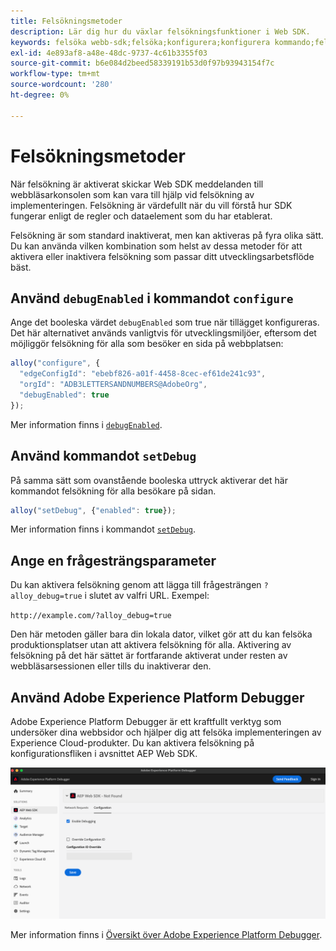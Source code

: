 ```yaml
---
title: Felsökningsmetoder
description: Lär dig hur du växlar felsökningsfunktioner i Web SDK.
keywords: felsöka webb-sdk;felsöka;konfigurera;konfigurera kommando;felsökningskommando;edgeConfigId;setDebug;debugEnabled;debug;
exl-id: 4e893af8-a48e-48dc-9737-4c61b3355f03
source-git-commit: b6e084d2beed58339191b53d0f97b93943154f7c
workflow-type: tm+mt
source-wordcount: '280'
ht-degree: 0%

---
```


# Felsökningsmetoder

När felsökning är aktiverat skickar Web SDK meddelanden till webbläsarkonsolen som kan vara till hjälp vid felsökning av implementeringen. Felsökning är värdefullt när du vill förstå hur SDK fungerar enligt de regler och dataelement som du har etablerat.

Felsökning är som standard inaktiverat, men kan aktiveras på fyra olika sätt. Du kan använda vilken kombination som helst av dessa metoder för att aktivera eller inaktivera felsökning som passar ditt utvecklingsarbetsflöde bäst.

## Använd `debugEnabled` i kommandot `configure`

Ange det booleska värdet `debugEnabled` som true när tillägget konfigureras. Det här alternativet används vanligtvis för utvecklingsmiljöer, eftersom det möjliggör felsökning för alla som besöker en sida på webbplatsen:

```js
alloy("configure", {
  "edgeConfigId": "ebebf826-a01f-4458-8cec-ef61de241c93",
  "orgId": "ADB3LETTERSANDNUMBERS@AdobeOrg",
  "debugEnabled": true
});
```

Mer information finns i [`debugEnabled`](../commands/configure/debugenabled.md).

## Använd kommandot `setDebug`

På samma sätt som ovanstående booleska uttryck aktiverar det här kommandot felsökning för alla besökare på sidan.

```js
alloy("setDebug", {"enabled": true});
```

Mer information finns i kommandot [`setDebug`](../commands/setdebug.md).

## Ange en frågesträngsparameter

Du kan aktivera felsökning genom att lägga till frågesträngen `?alloy_debug=true` i slutet av valfri URL. Exempel:

`http://example.com/?alloy_debug=true`

Den här metoden gäller bara din lokala dator, vilket gör att du kan felsöka produktionsplatser utan att aktivera felsökning för alla. Aktivering av felsökning på det här sättet är fortfarande aktiverat under resten av webbläsarsessionen eller tills du inaktiverar den.

## Använd Adobe Experience Platform Debugger

Adobe Experience Platform Debugger är ett kraftfullt verktyg som undersöker dina webbsidor och hjälper dig att felsöka implementeringen av Experience Cloud-produkter. Du kan aktivera felsökning på konfigurationsfliken i avsnittet AEP Web SDK.

![Aktivera felsökning](../assets/enable-debugging.png)

Mer information finns i [Översikt över Adobe Experience Platform Debugger](/help/debugger/home.md).
